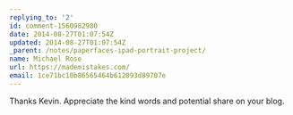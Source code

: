 ```yaml
---
replying_to: '2'
id: comment-1560982980
date: 2014-08-27T01:07:54Z
updated: 2014-08-27T01:07:54Z
_parent: /notes/paperfaces-ipad-portrait-project/
name: Michael Rose
url: https://mademistakes.com/
email: 1ce71bc10b86565464b612093d89707e
---
```


Thanks Kevin. Appreciate the kind words and potential share on your blog.
